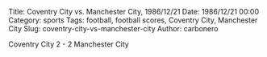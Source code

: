Title: Coventry City vs. Manchester City, 1986/12/21
Date: 1986/12/21 00:00
Category: sports
Tags: football, football scores, Coventry City, Manchester City
Slug: coventry-city-vs-manchester-city
Author: carbonero


Coventry City 2 - 2 Manchester City
